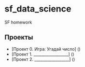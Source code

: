 # sf_data_science
SF homework

## Проекты

* [Проект 0. Игра: Угадай число] ()
* [Проект 1. __________________] ()
* [Проект 2. __________________] ()